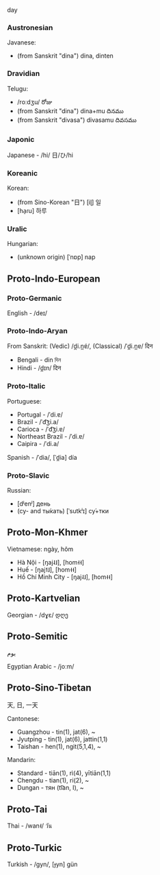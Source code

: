day

### Austronesian
Javanese:
- (from Sanskrit "dina") dina, dinten

### Dravidian
Telugu:
- /roːdʒu/ రోజు
- (from Sanskrit "dina") dina+mu దినము
- (from Sanskrit "divasa") divasamu దివసము

### Japonic
Japanese - /hi/ 日/ひ/hi

### Koreanic
Korean:
- (from Sino-Korean "日") [iɭ] 일
- [ha̠ɾu] 하루

### Uralic
Hungarian:
- (unknown origin) [ˈnɒp] nap

## Proto-Indo-European
### Proto-Germanic
English - /deɪ/

### Proto-Indo-Aryan
From Sanskrit: (Vedic) /d̪i.n̪ɐ́/, (Classical) /ˈd̪i.n̪ɐ/ दिन
- Bengali - din দিন
- Hindi - /d̪ɪn/ दिन

### Proto-Italic
Portuguese:
- Portugal - /ˈdi.ɐ/
- Brazil - /ˈd͡ʒi.a/
- Carioca - /ˈd͡ʒi.ɐ/
- Northeast Brazil - /ˈdi.ɐ/
- Caipira - /ˈdi.a/

Spanish - /ˈdia/, [ˈd̪ia] día

### Proto-Slavic
Russian:
- [dʲenʲ] день
- (су- and ты́кать) [ˈsutkʲɪ] су́+тки

## Proto-Mon-Khmer
Vietnamese: ngày, hôm
- Hà Nội - [ŋaj˨˩], [hom˧˧]
- Huế - [ŋaj˦˩], [hom˧˧]
- Hồ Chí Minh City - [ŋaj˨˩], [hom˧˧]

## Proto-Kartvelian
Georgian - /dɣɛ/ დღე

## Proto-Semitic
يوم

Egyptian Arabic - /joːm/

## Proto-Sino-Tibetan
天, 日, 一天

Cantonese:
- Guangzhou - tin(1), jat(6), ~
- Jyutping - tin(1), jat(6), jattin(1,1)
- Taishan - hen(1), ngit(5,1,4), ~

Mandarin:
- Standard - tiān(1), rì(4), yītiān(1,1)
- Chengdu - tian(1), ri(2), ~
- Dungan - тян (ti͡an, I), ~

## Proto-Tai
Thai - /wan˧/ วัน

## Proto-Turkic
Turkish - /ɡyn/, [ɟyn] gün
